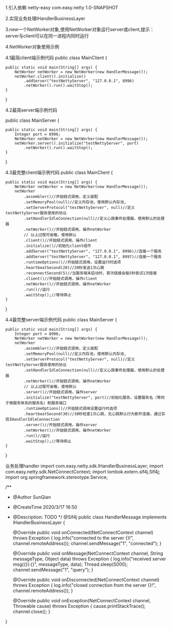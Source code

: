 1.引入依赖
        <dependency>
            <artifactId>netty-easy</artifactId>
            <groupId>com.easy.netty</groupId>
            <version>1.0-SNAPSHOT</version>
        </dependency>


2.实现业务处理IHandlerBusinessLayer

3.new一个NetWorker对象,使用NetWorker对象运行server或client,提示：server与client可以在同一进程内同时运行

4.NetWorker对象使用示例

4.1最简client端示例代码
public class MainClient {

    public static void main(String[] args) {
        NetWorker netWorker = new NetWorker(new HandlerMessage());
        netWorker.client().initialize()
            .addServer("testNettyServer", "127.0.0.1", 8996)
            .netWorker().run().waitStop();
    }
}

4.2最简server端示例代码

public class MainServer {

    public static void main(String[] args) {
        Integer port = 8996;
        NetWorker netWorker = new NetWorker(new HandlerMessage());
        netWorker.server().initialize("testNettyServer", port)
            .netWorker().run().waitStop();
    }
}

4.3最完整client端示例代码
public class MainClient {

    public static void main(String[] args) {
        NetWorker netWorker = new NetWorker(new HandlerMessage());
        netWorker
            .assembler()//开始链式调用，定义装配
            .setMemoryPool(null)//定义内存池，使用默认内存池,
            .setServerProtocol("testNettyServer", null)//定义testNettyServer服务使用的协议
            .setHandlerIdleConnection(null)//定义心跳事件处理器，使用默认的处理器
            .netWorker()//开始链式调用，操作netWorker
            // 以上过程可省略，使用默认
            .client()//开始链式调用，操作client
            .initialize()//初始化client组件
            .addServer("testNettyServer", "127.0.0.1", 8996)//连接一个服务
            .addServer("testNettyServer", "127.0.0.1", 8997)//连接一个服务
            .runtimeOptions()//开始链式调用，设置运行时选项
            .heartbeatSecond(20)//20秒发送1次心跳
            .reconnectSecond(5)//当服务端未启动时，首次链接会每5秒尝试1次链接
            .client()//开始链式调用，操作client
            .netWorker()//开始链式调用，操作netWorker
            .run()//运行
            .waitStop();//等待停止
    }
}

4.4最完整server端示例代码
public class MainServer {

    public static void main(String[] args) {
        Integer port = 8996;
        NetWorker netWorker = new NetWorker(new HandlerMessage());
        netWorker
            .assembler()//开始链式调用，定义装配
            .setMemoryPool(null)//定义内存池，使用默认内存池,
            .setServerProtocol("testNettyServer", null)//定义testNettyServer服务使用的协议
            .setHandlerIdleConnection(null)//定义心跳事件处理器，使用默认的处理器
            .netWorker()//开始链式调用，操作netWorker
            // 以上过程可省略，使用默认
            .server()//开始链式调用，操作server
            .initialize("testNettyServer", port)//初始化服务，设置服务名（等同于微服务体系的服务名）和服务端口
            .runtimeOptions()//开始链式调用设置运行时选项
            .heartbeatSecond(30)//30秒检查1次心跳，无心跳默认行为断开连接，通过实现IHandlerIdleConnection
            .server()//开始链式调用，操作server
            .netWorker()//开始链式调用，操作netWorker
            .run()//运行
            .waitStop();//等待停止
    }
}

业务处理handler
import com.easy.netty.sdk.IHandlerBusinessLayer;
import com.easy.netty.sdk.NetConnectContext;
import lombok.extern.slf4j.Slf4j;
import org.springframework.stereotype.Service;

/**
 * @Author SunQian
 * @CreateTime 2020/3/17 16:50
 * @Description: TODO
 */
@Slf4j
public class HandlerMessage implements IHandlerBusinessLayer {

    @Override
    public void onConnected(NetConnectContext channel) throws Exception {
        log.info("connected to the server {}!", channel.remoteAddress());
        channel.sendMessage("1", "connected");
    }

    @Override
    public void onMessage(NetConnectContext channel, String messageType, Object data) throws Exception {
        log.info("received server msg({}):{}", messageType, data);
        Thread.sleep(5000);
        channel.sendMessage("1", "query");
    }

    @Override
    public void onDisconnected(NetConnectContext channel) throws Exception {
        log.info("closed connection from the server {}!", channel.remoteAddress());
    }

    @Override
    public void onException(NetConnectContext channel, Throwable cause) throws Exception {
        cause.printStackTrace();
        channel.close();
    }

}
